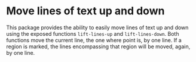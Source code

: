 # Move lines of text up and down

This package provides the ability to easily move lines of text up and down
using the exposed functions `lift-lines-up` and `lift-lines-down`. Both
functions move the current line, the one where point is, by one line. If a
region is marked, the lines encompassing that region will be moved, again, by
one line.
